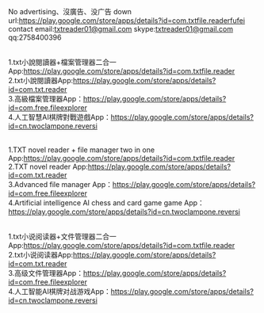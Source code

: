 No advertising、沒廣告、没广告 down url:https://play.google.com/store/apps/details?id=com.txtfile.readerfufei
contact
email:txtreader01@gmail.com
skype:txtreader01@gmail.com
qq:2758400396

</br>1.txt小說閱讀器+檔案管理器二合一App:https://play.google.com/store/apps/details?id=com.txtfile.reader
</br>2.txt小說閱讀器App:https://play.google.com/store/apps/details?id=com.txt.reader
</br>3.高級檔案管理器App：https://play.google.com/store/apps/details?id=com.free.fileexplorer
</br>4.人工智慧AI棋牌對戰遊戲App：https://play.google.com/store/apps/details?id=cn.twoclampone.reversi

</br>1.TXT novel reader + file manager two in one App:https://play.google.com/store/apps/details?id=com.txtfile.reader
</br>2.TXT novel reader App:https://play.google.com/store/apps/details?id=com.txt.reader
</br>3.Advanced file manager App：https://play.google.com/store/apps/details?id=com.free.fileexplorer
</br>4.Artificial intelligence AI chess and card game game App：https://play.google.com/store/apps/details?id=cn.twoclampone.reversi

</br>1.txt小说阅读器+文件管理器二合一App:https://play.google.com/store/apps/details?id=com.txtfile.reader
</br>2.txt小说阅读器App:https://play.google.com/store/apps/details?id=com.txt.reader
</br>3.高级文件管理器App：https://play.google.com/store/apps/details?id=com.free.fileexplorer
</br>4.人工智能AI棋牌对战游戏App：https://play.google.com/store/apps/details?id=cn.twoclampone.reversi

